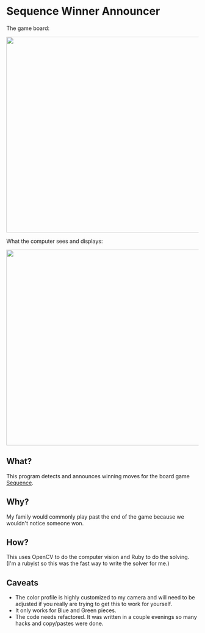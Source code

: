 # Sequence Winner Announcer

The game board:

<img src="https://user-images.githubusercontent.com/28198/89595943-9690a580-d81b-11ea-8eb7-ca7c11b6ffda.jpeg" width=512>

What the computer sees and displays:

<img src="https://user-images.githubusercontent.com/28198/89595994-bb851880-d81b-11ea-806d-bc679f4a05ea.png" width=512>


## What?
This program detects and announces winning moves for the board game [Sequence](https://www.jaxgames.com/sequence/).

## Why?
My family would commonly play past the end of the game because we wouldn't notice someone won.

## How?
This uses OpenCV to do the computer vision and Ruby to do the solving. (I'm a rubyist so this was the fast way to write the solver for me.)

## Caveats
- The color profile is highly customized to my camera and will need to be adjusted if you really are trying to get this to work for yourself.
- It only works for Blue and Green pieces.
- The code needs refactored. It was written in a couple evenings so many hacks and copy/pastes were done.
